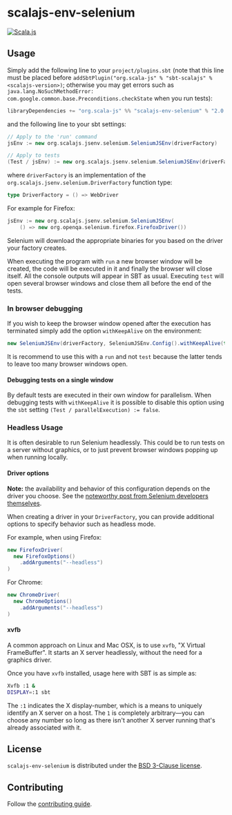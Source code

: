 # scalajs-env-selenium

[![Scala.js](https://www.scala-js.org/assets/badges/scalajs-0.6.17.svg)](https://www.scala-js.org/)

## Usage
Simply add the following line to your `project/plugins.sbt` (note that this line must be placed before `addSbtPlugin("org.scala-js" % "sbt-scalajs" % <scalajs-version>)`; otherwise you may get errors such as `java.lang.NoSuchMethodError: com.google.common.base.Preconditions.checkState` when you run tests):
```scala
libraryDependencies += "org.scala-js" %% "scalajs-env-selenium" % "2.0.0"
```
and the following line to your sbt settings:
```scala
// Apply to the 'run' command
jsEnv := new org.scalajs.jsenv.selenium.SeleniumJSEnv(driverFactory)

// Apply to tests
(Test / jsEnv) := new org.scalajs.jsenv.selenium.SeleniumJSEnv(driverFactory)
```
where `driverFactory` is an implementation of the `org.scalajs.jsenv.selenium.DriverFactory` function type:

```scala
type DriverFactory = () => WebDriver
```

For example for Firefox:

```scala
jsEnv := new org.scalajs.jsenv.selenium.SeleniumJSEnv(
    () => new org.openqa.selenium.firefox.FirefoxDriver())
```

Selenium will download the appropriate binaries for you based on the driver your factory creates.

When executing the program with `run` a new browser window will be created,
the code will be executed in it and finally the browser will close itself.
All the console outputs will appear in SBT as usual. Executing `test` will open
several browser windows and close them all before the end of the tests.

### In browser debugging
If you wish to keep the browser window opened after the execution has terminated simply
add the option `withKeepAlive` on the environment:

``` scala
new SeleniumJSEnv(driverFactory, SeleniumJSEnv.Config().withKeepAlive(true))
```

It is recommend to use this with a `run` and not `test` because the latter tends
to leave too many browser windows open.

#### Debugging tests on a single window
By default tests are executed in their own window for parallelism.
When debugging tests with `withKeepAlive` it is possible to disable this option
using the `sbt` setting `(Test / parallelExecution) := false`.

### Headless Usage
It is often desirable to run Selenium headlessly.
This could be to run tests on a server without graphics, or to just prevent browser
windows popping up when running locally.

#### Driver options
**Note:** the availability and behavior of this configuration depends on the driver you choose. See the [noteworthy post from Selenium developers themselves][selenium-headless-going-away].

When creating a driver in your `DriverFactory`, you can provide additional options to specify behavior
such as headless mode.

For example, when using Firefox:

```scala
new FirefoxDriver(
  new FirefoxOptions()
    .addArguments("--headless")
)
```

For Chrome:

```scala
new ChromeDriver(
  new ChromeOptions()
    .addArguments("--headless")
)
```

#### xvfb
A common approach on Linux and Mac OSX, is to use `xvfb`, "X Virtual FrameBuffer".
It starts an X server headlessly, without the need for a graphics driver.

Once you have `xvfb` installed, usage here with SBT is as simple as:
```sh
Xvfb :1 &
DISPLAY=:1 sbt
```

The `:1` indicates the X display-number, which is a means to uniquely identify an
X server on a host. The `1` is completely arbitrary—you can choose any number so
long as there isn't another X server running that's already associated with it.

## License

`scalajs-env-selenium` is distributed under the
[BSD 3-Clause license](./LICENSE).

## Contributing

Follow the [contributing guide](./CONTRIBUTING.md).

[selenium-headless-going-away]: https://www.selenium.dev/blog/2023/headless-is-going-away/
